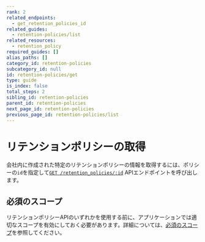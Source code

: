 ```yaml
---
rank: 2
related_endpoints:
  - get_retention_policies_id
related_guides:
  - retention-policies/list
related_resources:
  - retention_policy
required_guides: []
alias_paths: []
category_id: retention-policies
subcategory_id: null
id: retention-policies/get
type: guide
is_index: false
total_steps: 2
sibling_id: retention-policies
parent_id: retention-policies
next_page_id: retention-policies
previous_page_id: retention-policies/list
---
```

# リテンションポリシーの取得

会社内に作成された特定のリテンションポリシーの情報を取得するには、ポリシーの`id`を指定して[`GET /retention_policies/:id`][retention] APIエンドポイントを呼び出します。

<Samples id="get_retention_policies_id">

</Samples>

## 必須のスコープ

リテンションポリシーAPIのいずれかを使用する前に、アプリケーションでは適切なスコープを有効にしておく必要があります。詳細については、[必須のスコープ][scopes]を参照してください。

[retention]: e://get_retention_policies_id

[scopes]: g://retention-policies#required-scopes
